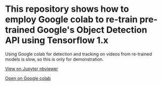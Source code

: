 # This repository shows how to employ Google colab to re-train pre-trained Google's Object Detection API using Tensorflow 1.x

Using Google colab for detection and tracking on videos from re-trained models is slow, so this is only for demonstration.

[View on Jupyter nbviewer](https://nbviewer.org/github/yijing-sie/fish-video-detection-with-colab-tf1/blob/main/fish_detection_with_colab_tf1.ipynb)

[Open on Google colab](https://colab.research.google.com/drive/144IsyG8X_CBeqDgeFheK76XWIB-5CO1O?usp=sharing)


